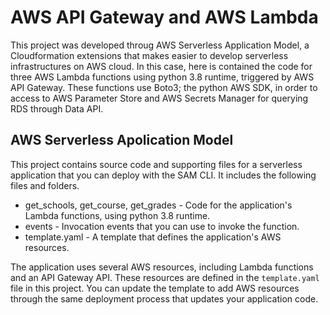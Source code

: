 # AWS API Gateway and AWS Lambda

This project was developed throug AWS Serverless Application Model, a Cloudformation extensions that makes easier to develop serverless infrastructures on AWS cloud. In this case, here is contained the code for three AWS Lambda functions using python 3.8 runtime, triggered by AWS API Gateway. These functions use Boto3; the python AWS SDK,  in order to access to AWS Parameter Store and AWS Secrets Manager for querying RDS through Data API.

## AWS Serverless Apolication Model 

This project contains source code and supporting files for a serverless application that you can deploy with the SAM CLI. It includes the following files and folders.

- get_schools, get_course, get_grades - Code for the application's Lambda functions, using python 3.8 runtime.
- events - Invocation events that you can use to invoke the function. 
- template.yaml - A template that defines the application's AWS resources.

The application uses several AWS resources, including Lambda functions and an API Gateway API. These resources are defined in the `template.yaml` file in this project. You can update the template to add AWS resources through the same deployment process that updates your application code.

